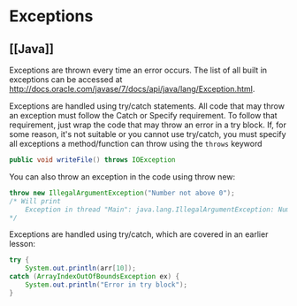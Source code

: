 # Exceptions
[[Java]]
---

Exceptions are thrown every time an error occurs. The list of all built in exceptions can be accessed at http://docs.oracle.com/javase/7/docs/api/java/lang/Exception.html.

Exceptions are handled using try/catch statements. All code that may throw an exception must follow the Catch or Specify requirement. To follow that requirement, just wrap the code that may throw an error in a try block. If, for some reason, it's not suitable or you cannot use try/catch, you must specify all exceptions a method/function can throw using the `throws` keyword

```java
public void writeFile() throws IOException
```

You can also throw an exception in the code using throw new:

```java
throw new IllegalArgumentException("Number not above 0");
/* Will print 
    Exception in thread "Main": java.lang.IllegalArgumentException: Number not above 0
*/
```

Exceptions are handled using try/catch, which are covered in an earlier lesson:

```java
try {
    System.out.println(arr[10]);
catch (ArrayIndexOutOfBoundsException ex) {
    System.out.println("Error in try block");
}
```
